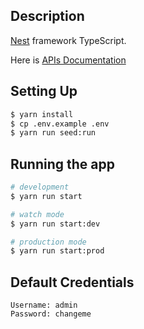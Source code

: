## Description

[Nest](https://github.com/nestjs/nest) framework TypeScript.

Here is [APIs Documentation](https://documenter.getpostman.com/view/1032842/TzzEouY2)

## Setting Up

```bash
$ yarn install
$ cp .env.example .env
$ yarn run seed:run
```

## Running the app

```bash
# development
$ yarn run start

# watch mode
$ yarn run start:dev

# production mode
$ yarn run start:prod
```
## Default Credentials
```
Username: admin
Password: changeme
```